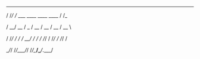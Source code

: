   __  __                           __  
   
  / /_/ /_  ___  ____  ____  ____  / /_ 
  
 / __/ __ \/ _ \/ __ \/ __ \/ __ \/ __ \
 
/ /_/ / / /  __/ / / / /_/ / /_/ / /_/ /

\__/_/ /_/\___/_/ /_/\____/\____/_.___/ 

                                        

